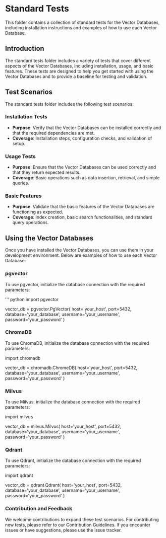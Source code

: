 # Standard Tests

This folder contains a collection of standard tests for the Vector Databases, including installation instructions and examples of how to use each Vector Database.

## Introduction

The standard tests folder includes a variety of tests that cover different aspects of the Vector Databases, including installation, usage, and basic features. These tests are designed to help you get started with using the Vector Databases and to provide a baseline for testing and validation.

## Test Scenarios

The standard tests folder includes the following test scenarios:

### Installation Tests
- **Purpose**: Verify that the Vector Databases can be installed correctly and that the required dependencies are met.
- **Coverage**: Installation steps, configuration checks, and validation of setup.

### Usage Tests
- **Purpose**: Ensure that the Vector Databases can be used correctly and that they return expected results.
- **Coverage**: Basic operations such as data insertion, retrieval, and simple queries.

### Basic Features
- **Purpose**: Validate that the basic features of the Vector Databases are functioning as expected.
- **Coverage**: Index creation, basic search functionalities, and standard query operations.

## Using the Vector Databases

Once you have installed the Vector Databases, you can use them in your development environment. Below are examples of how to use each Vector Database:

### pgvector

To use pgvector, initialize the database connection with the required parameters:

'''
python
import pgvector

vector_db = pgvector.PgVector(
    host='your_host', 
    port=5432, 
    database='your_database', 
    username='your_username', 
    password='your_password'
)

### ChromaDB

To use ChromaDB, initialize the database connection with the required parameters:

import chromadb

vector_db = chromadb.ChromeDB(
    host='your_host', 
    port=5432, 
    database='your_database', 
    username='your_username', 
    password='your_password'
)

### Milvus
To use Milvus, initialize the database connection with the required parameters:

import milvus

vector_db = milvus.Milvus(
    host='your_host', 
    port=5432, 
    database='your_database', 
    username='your_username', 
    password='your_password'
)

### Qdrant
To use Qdrant, initialize the database connection with the required parameters:

import qdrant

vector_db = qdrant.Qdrant(
    host='your_host', 
    port=5432, 
    database='your_database', 
    username='your_username', 
    password='your_password'
)

### Contribution and Feedback
We welcome contributions to expand these test scenarios. For contributing new tests, please refer to our Contribution Guidelines. If you encounter issues or have suggestions, please use the issue tracker.
